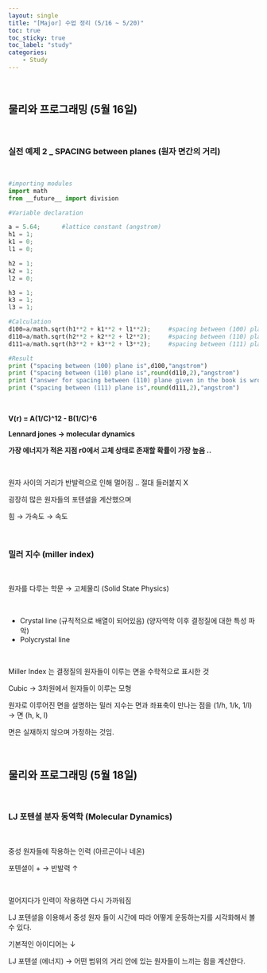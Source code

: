 ```yaml
---
layout: single
title: "[Major] 수업 정리 (5/16 ~ 5/20)"
toc: true
toc_sticky: true
toc_label: "study"
categories:
    - Study
---
```


<br>

## 물리와 프로그래밍 (5월 16일)

<br>

### 실전 예제 2 _ SPACING between planes (원자 면간의 거리)

<br>

```py
#importing modules
import math
from __future__ import division

#Variable declaration

a = 5.64;      #lattice constant (angstrom)
h1 = 1;
k1 = 0;
l1 = 0;

h2 = 1;
k2 = 1;
l2 = 0;

h3 = 1;
k3 = 1;
l3 = 1;

#Calculation
d100=a/math.sqrt(h1**2 + k1**2 + l1**2);     #spacing between (100) plane
d110=a/math.sqrt(h2**2 + k2**2 + l2**2);     #spacing between (110) plane
d111=a/math.sqrt(h3**2 + k3**2 + l3**2);     #spacing between (111) plane

#Result
print ("spacing between (100) plane is",d100,"angstrom")
print ("spacing between (110) plane is",round(d110,2),"angstrom")
print ("answer for spacing between (110) plane given in the book is wrong")
print ("spacing between (111) plane is",round(d111,2),"angstrom")
```

<br>

**V(r) = A(1/C)^12 - B(1/C)^6**

**Lennard jones &rarr; molecular dynamics**

**가장 에너지가 적은 지점 r0에서 고체 상태로 존재할 확률이 가장 높음 ..**

<br>

원자 사이의 거리가 반발력으로 인해 멀어짐 .. 절대 들러붙지 X 

굉장히 많은 원자들의 포텐셜을 계산했으며

힘 &rarr; 가속도 &rarr; 속도

<br>

### 밀러 지수 (miller index)

<br>

원자를 다루는 학문 &rarr; 고체물리 (Solid State Physics)

<br>

- Crystal line (규칙적으로 배열이 되어있음) (양자역학 이후 결정질에 대한 특성 파악)
- Polycrystal line

<br>

Miller Index 는 결정질의 원자들이 이루는 면을 수학적으로 표시한 것

Cubic &rarr; 3차원에서 원자들이 이루는 모형

원자로 이루어진 면을 설명하는 밀러 지수는 면과 좌표축이 만나는 점을 (1/h, 1/k, 1/l) &rarr; 면 (h, k, l)

면은 실재하지 않으며 가정하는 것임.

<br>

## 물리와 프로그래밍 (5월 18일)

<br>

### LJ 포텐셜 분자 동역학 (Molecular Dynamics)

<br>

중성 원자들에 작용하는 인력 (아르곤이나 네온) 

포텐셜이 + &rarr; 반발력 &uarr; 

<br>

멀어지다가 인력이 작용하면 다시 가까워짐

LJ 포텐셜을 이용해서 중성 원자 들이 시간에 따라 어떻게 운동하는지를 시각화해서 볼 수 있다.

기본적인 아이디어는 &darr;

LJ 포텐셜 (에너지) &rarr; 어떤 범위의 거리 안에 있는 원자들이 느끼는 힘을 계산한다.






